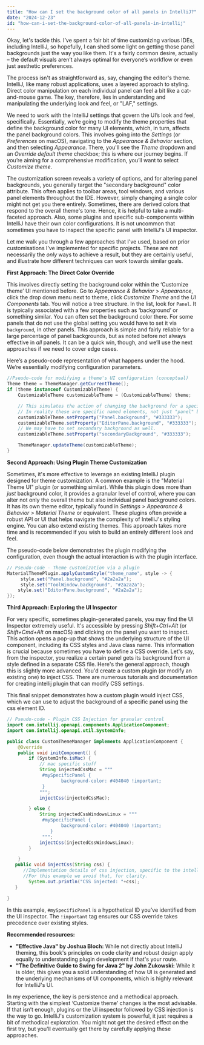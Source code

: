 ```yaml
---
title: "How can I set the background color of all panels in IntelliJ?"
date: "2024-12-23"
id: "how-can-i-set-the-background-color-of-all-panels-in-intellij"
---
```


Okay, let's tackle this. I’ve spent a fair bit of time customizing various IDEs, including IntelliJ, so hopefully, I can shed some light on getting those panel backgrounds just the way you like them. It's a fairly common desire, actually – the default visuals aren’t always optimal for everyone’s workflow or even just aesthetic preferences.

The process isn't as straightforward as, say, changing the editor's theme. IntelliJ, like many robust applications, uses a layered approach to styling. Direct color manipulation on each individual panel can feel a bit like a cat-and-mouse game. The key, therefore, lies in understanding and manipulating the underlying look and feel, or "LAF," settings.

We need to work with the IntelliJ settings that govern the UI’s look and feel, specifically. Essentially, we’re going to modify the theme properties that define the background color for many UI elements, which, in turn, affects the panel background colors. This involves going into the *Settings* (or *Preferences* on macOS), navigating to the *Appearance & Behavior* section, and then selecting *Appearance*. There, you'll see the *Theme* dropdown and an *Override default theme* checkbox; this is where our journey begins. If you’re aiming for a comprehensive modification, you’ll want to select *Customize theme*.

The customization screen reveals a variety of options, and for altering panel backgrounds, you generally target the "secondary background" color attribute. This often applies to toolbar areas, tool windows, and various panel elements throughout the IDE. However, simply changing a single color might not get you there entirely. Sometimes, there are derived colors that respond to the overall theme's tone. Hence, it is helpful to take a multi-faceted approach. Also, some plugins and specific sub-components within IntelliJ have their own color configurations. It is not uncommon that sometimes you have to inspect the specific panel with IntelliJ's UI inspector.

Let me walk you through a few approaches that I've used, based on prior customisations I’ve implemented for specific projects. These are not necessarily the *only* ways to achieve a result, but they are certainly useful, and illustrate how different techniques can work towards similar goals.

**First Approach: The Direct Color Override**

This involves directly setting the background color within the ‘Customize theme’ UI mentioned before. Go to *Appearance & Behavior* > *Appearance*, click the drop down menu next to theme, click *Customize Theme* and the *UI Components* tab. You will notice a tree structure. In the list, look for `Panel`. It is typically associated with a few properties such as ‘background’ or something similar. You can often set the background color there. For some panels that do not use the global setting you would have to set it via `background`, in other panels. This approach is simple and fairly reliable for a large percentage of panel backgrounds, but as noted before not always effective in *all* panels. It can be a quick win, though, and we’ll use the next approaches if we need to cover edge cases.

Here’s a pseudo-code representation of what happens under the hood. We’re essentially modifying configuration parameters.

```java
//Pseudo-code for modifying a theme's UI configuration (conceptual)
Theme theme = ThemeManager.getCurrentTheme();
if (theme instanceof CustomizableTheme) {
    CustomizableTheme customizableTheme = (CustomizableTheme) theme;

    // This simulates the action of changing the background for a specific panel type.
    // In reality these are specific named elements, not just "panel" but things like "EditorPane", etc.
    customizableTheme.setProperty("Panel.background", "#333333");
    customizableTheme.setProperty("EditorPane.background", "#333333"); // another example
    // We may have to set secondary background as well.
    customizableTheme.setProperty("secondaryBackground", "#333333");

    ThemeManager.updateTheme(customizableTheme);
}
```

**Second Approach: Using Plugin Theme Customization**

Sometimes, it's more effective to leverage an existing IntelliJ plugin designed for theme customization. A common example is the "Material Theme UI" plugin (or something similar). While this plugin does more than *just* background color, it provides a granular level of control, where you can alter not only the overall theme but also individual panel background colors. It has its own theme editor, typically found in *Settings > Appearance & Behavior > Material Theme* or equivalent. These plugins often provide a robust API or UI that helps navigate the complexity of IntelliJ's styling engine. You can also extend existing themes. This approach takes more time and is recommended if you wish to build an entirely different look and feel.

The pseudo-code below demonstrates the plugin modifying the configuration, even though the actual interaction is with the plugin interface.

```java
// Pseudo-code - Theme customization via a plugin
MaterialThemePlugin.applyCustomStyle("theme_name", style -> {
     style.set("Panel.background", "#2a2a2a");
     style.set("ToolWindow.background", "#2a2a2a");
    style.set("EditorPane.background", "#2a2a2a");
});
```

**Third Approach: Exploring the UI Inspector**

For very specific, sometimes plugin-generated panels, you may find the UI Inspector extremely useful. It's accessible by pressing *Shift+Ctrl+Alt* (or *Shift+Cmd+Alt* on macOS) and clicking on the panel you want to inspect. This action opens a pop-up that shows the underlying structure of the UI component, including its CSS styles and Java class name. This information is crucial because sometimes you have to define a CSS override.
Let's say, from the inspector, you realize a certain panel gets its background from a style defined in a separate CSS file. Here's the general approach, though this is slightly more advanced. You'd create a custom plugin (or modify an existing one) to inject CSS. There are numerous tutorials and documentation for creating intellij plugin that can modify CSS settings.

This final snippet demonstrates how a custom plugin would inject CSS, which we can use to adjust the background of a specific panel using the css element ID.

```java
// Pseudo-code - Plugin CSS Injection for granular control
import com.intellij.openapi.components.ApplicationComponent;
import com.intellij.openapi.util.SystemInfo;

public class CustomThemeManager implements ApplicationComponent {
    @Override
    public void initComponent() {
        if (SystemInfo.isMac) {
            // mac specific stuff
            String injectedCssMac = """
             #mySpecificPanel {
                    background-color: #404040 !important;
             }
            """;
            injectCss(injectedCssMac);

        } else {
            String injectedCssWindowsLinux = """
             #mySpecificPanel {
                    background-color: #404040 !important;
                }
             """;
            injectCss(injectedCssWindowsLinux);
        }

    }
   public void injectCss(String css) {
      //Implementation details of css injection, specific to the intellij API.
      //For this example we avoid that, for clarity.
        System.out.println("CSS injected: "+css);
   }

}
```

In this example, `#mySpecificPanel` is a hypothetical ID you’ve identified from the UI inspector. The `!important` tag ensures our CSS override takes precedence over existing styles.

**Recommended resources:**

*   **"Effective Java" by Joshua Bloch:** While not directly about IntelliJ theming, this book's principles on code clarity and robust design apply equally to understanding plugin development if that's your route.
*   **"The Definitive Guide to Swing for Java 2" by John Zukowski:** While it is older, this gives you a solid understanding of how UI is generated and the underlying mechanisms of UI components, which is highly relevant for IntelliJ's UI.

In my experience, the key is persistence and a methodical approach. Starting with the simplest ‘Customize theme’ changes is the most advisable. If that isn’t enough, plugins or the UI inspector followed by CSS injection is the way to go. IntelliJ's customization system is powerful, it just requires a bit of methodical exploration. You might not get the desired effect on the first try, but you'll eventually get there by carefully applying these approaches.

